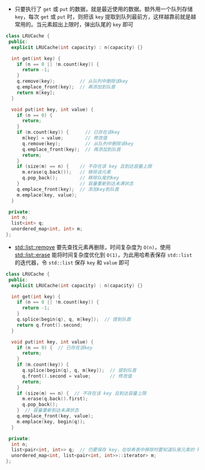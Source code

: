 * 只要执行了 `get` 或 `put` 的数据，就是最近使用的数据。额外用一个队列存储 `key`，每次 `get` 或 `put` 时，则把该 `key` 提取到队列最前方，这样越靠前就是越常用的。当元素超出上限时，弹出队尾的 `key` 即可

```cpp
class LRUCache {
 public:
  explicit LRUCache(int capacity) : n(capacity) {}

  int get(int key) {
    if (n == 0 || !m.count(key)) {
      return -1;
    }
    q.remove(key);         // 从队列中删除该key
    q.emplace_front(key);  // 再添加到队首
    return m[key];
  }

  void put(int key, int value) {
    if (n == 0) {
      return;
    }
    if (m.count(key)) {      // 已存在该key
      m[key] = value;        // 修改值
      q.remove(key);         // 从队列中删除该key
      q.emplace_front(key);  // 再添加到队首
      return;
    }
    if (size(m) == n) {    // 不存在该 key 且到达容量上限
      m.erase(q.back());   // 移除该元素
      q.pop_back();        // 移除队尾的key
    }                      // 容量重新到达未满状态
    q.emplace_front(key);  // 添加key到队首
    m.emplace(key, value);
  }

 private:
  int n;
  list<int> q;
  unordered_map<int, int> m;
};
```

* [std::list::remove](https://en.cppreference.com/w/cpp/container/list/remove) 要先查找元素再删除，时间复杂度为 `O(n)`，使用[std::list::erase](https://en.cppreference.com/w/cpp/container/list/erase) 能将时间复杂度优化到 `O(1)`，为此用哈希表保存 `std::list` 的迭代器，令 `std::list` 保存 `key` 和 `value` 即可

```cpp
class LRUCache {
 public:
  explicit LRUCache(int capacity) : n(capacity) {}

  int get(int key) {
    if (n == 0 || !m.count(key)) {
      return -1;
    }
    q.splice(begin(q), q, m[key]);  // 提到队首
    return q.front().second;
  }

  void put(int key, int value) {
    if (n == 0) {  // 已存在该key
      return;
    }
    if (m.count(key)) {
      q.splice(begin(q), q, m[key]);  // 提到队首
      q.front().second = value;       // 修改值
      return;
    }
    if (size(m) == n) {  // 不存在该 key 且到达容量上限
      m.erase(q.back().first);
      q.pop_back();
    }  // 容量重新到达未满状态
    q.emplace_front(key, value);
    m.emplace(key, begin(q));
  }

 private:
  int n;
  list<pair<int, int>> q;  // 仍要保存 key，在哈希表中移除时要知道队尾元素的 key
  unordered_map<int, list<pair<int, int>>::iterator> m;
};
```
